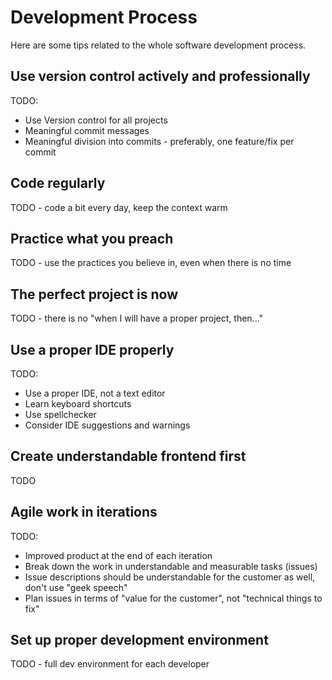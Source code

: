 # Development Process

Here are some tips related to the whole software development process.

## Use version control actively and professionally

TODO:

- Use Version control for all projects
- Meaningful commit messages
- Meaningful division into commits - preferably, one feature/fix per commit

## Code regularly

TODO - code a bit every day, keep the context warm

## Practice what you preach

TODO - use the practices you believe in, even when there is no time

## The perfect project is now

TODO - there is no "when I will have a proper project, then..."

## Use a proper IDE properly

TODO:

- Use a proper IDE, not a text editor
- Learn keyboard shortcuts
- Use spellchecker
- Consider IDE suggestions and warnings

## Create understandable frontend first

TODO

## Agile work in iterations

TODO:

- Improved product at the end of each iteration
- Break down the work in understandable and measurable tasks (issues)
- Issue descriptions should be understandable for the customer as well, don't use "geek speech"
- Plan issues in terms of "value for the customer", not "technical things to fix"

## Set up proper development environment

TODO - full dev environment for each developer